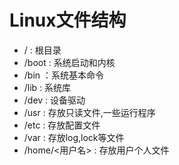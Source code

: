# Linux文件结构

* / : 根目录
* /boot : 系统启动和内核
* /bin ：系统基本命令
* /lib : 系统库
* /dev : 设备驱动
* /usr : 存放只读文件,一些运行程序
* /etc : 存放配置文件
* /var : 存放log,lock等文件
* /home/<用户名> : 存放用户个人文件